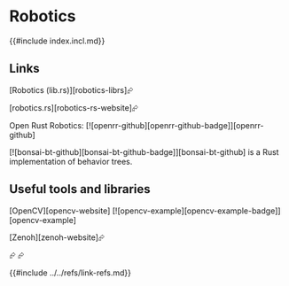 # Robotics

{{#include index.incl.md}}

## Links

[Robotics (lib.rs)][robotics-librs]⮳

[robotics.rs][robotics-rs-website]⮳

Open Rust Robotics: [![openrr-github][openrr-github-badge]][openrr-github]

[![bonsai-bt-github][bonsai-bt-github-badge]][bonsai-bt-github] is a Rust implementation of behavior trees.

## Useful tools and libraries

[OpenCV][opencv-website]  [![opencv-example][opencv-example-badge]][opencv-example]

[Zenoh][zenoh-website]⮳

<div class="hidden">
<https://www.tangramvision.com/blog/why-rust-for-robots>⮳
<https://www.therobotreport.com/linux-embracing-rust-will-boost-robotics-community/>⮳
</div>

{{#include ../../refs/link-refs.md}}
